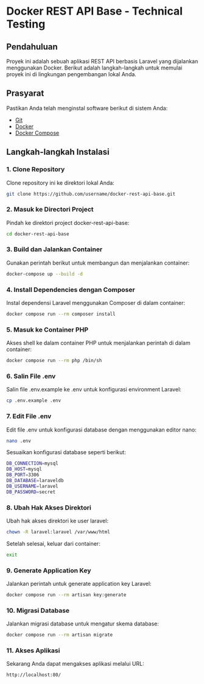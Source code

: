 # Docker REST API Base - Technical Testing

## Pendahuluan
Proyek ini adalah sebuah aplikasi REST API berbasis Laravel yang dijalankan menggunakan Docker. Berikut adalah langkah-langkah untuk memulai proyek ini di lingkungan pengembangan lokal Anda.

## Prasyarat
Pastikan Anda telah menginstal software berikut di sistem Anda:
- [Git](https://git-scm.com/)
- [Docker](https://www.docker.com/)
- [Docker Compose](https://docs.docker.com/compose/install/)

## Langkah-langkah Instalasi

### 1. Clone Repository
Clone repository ini ke direktori lokal Anda:
```bash
git clone https://github.com/username/docker-rest-api-base.git
```

### 2. Masuk ke Directori Project
Pindah ke direktori project docker-rest-api-base:
```bash
cd docker-rest-api-base
```

### 3. Build dan Jalankan Container
Gunakan perintah berikut untuk membangun dan menjalankan container:
```bash
docker-compose up --build -d
```

### 4. Install Dependencies dengan Composer
Instal dependensi Laravel menggunakan Composer di dalam container:
```bash
docker compose run --rm composer install
```

### 5. Masuk ke Container PHP
Akses shell ke dalam container PHP untuk menjalankan perintah di dalam container:
```bash
docker compose run --rm php /bin/sh
```

### 6. Salin File .env
Salin file .env.example ke .env untuk konfigurasi environment Laravel:
```bash
cp .env.example .env
```

### 7. Edit File .env
Edit file .env untuk konfigurasi database dengan menggunakan editor nano:
```bash
nano .env
```
Sesuaikan konfigurasi database seperti berikut:
```bash
DB_CONNECTION=mysql       
DB_HOST=mysql             
DB_PORT=3306              
DB_DATABASE=laraveldb     
DB_USERNAME=laravel       
DB_PASSWORD=secret        
```

### 8. Ubah Hak Akses Direktori
Ubah hak akses direktori ke user laravel:
```bash
chown -R laravel:laravel /var/www/html
```
Setelah selesai, keluar dari container:
```bash
exit
```

### 9. Generate Application Key
Jalankan perintah untuk generate application key Laravel:
```bash
docker compose run --rm artisan key:generate
```

### 10. Migrasi Database
Jalankan migrasi database untuk mengatur skema database:
```bash
docker compose run --rm artisan migrate
```

### 11. Akses Aplikasi
Sekarang Anda dapat mengakses aplikasi melalui URL:
```bash
http://localhost:80/
```